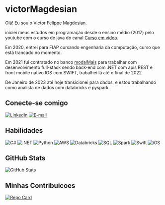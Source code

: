# victorMagdesian
Olá! Eu sou o Victor Felippe Magdesian.

iniciei meus estudos em programação desde o ensino médio (2017) pelo youtube com o curso de java do canal [Curso em video](https://www.youtube.com/watch?v=sTX0UEplF54&list=PLHz_AreHm4dkI2ZdjTwZA4mPMxWTfNSpR).

Em 2020, entrei para FIAP cursando engenharia da computação, curso que está trancado no momento.

Em 2021 fui contratado no banco [modalMais](https://www.modalmais.com.br) para trabalhar com desenvolvimento full-stack sendo back-end com .NET com apis REST e front mobile nativo IOS com SWIFT, trabalhei lá até o final de 2022

De Janeiro de 2023 até hoje transicionei para dados, e estou trabalhando como analista de dados com databricks e pyspark.

## Conecte-se comigo
[![LinkedIn](https://img.shields.io/badge/LinkedIn-000?style=for-the-badge&logo=linkedin&logoColor=0E76A8)](https://www.linkedin.com/in/victor-felippe-magdesian-7a45051a/) [![E-mail](https://img.shields.io/badge/-Email-000?style=for-the-badge&logo=microsoft-outlook&logoColor=007BFF)](mailto:vicfemagdesian@gmail.com)

## Habilidades
![C#](https://img.shields.io/badge/C%23-000?style=for-the-badge&logo=c-sharp&logoColor=823085) ![.NET](https://img.shields.io/badge/.NET-000?style=for-the-badge&logo=.net&logoColor=512BD4) ![Python](https://img.shields.io/badge/Python-000?style=for-the-badge&logo=python&logoColor=3776AB) ![AWS](https://img.shields.io/badge/AWS-000?style=for-the-badge&logo=amazon-aws&logoColor=232F3E) ![Databricks](https://img.shields.io/badge/Databricks-000?style=for-the-badge&logo=databricks&logoColor=0077C0) ![SQL](https://img.shields.io/badge/SQL-000?style=for-the-badge&logo=postgresql&logoColor=336791) ![Spark](https://img.shields.io/badge/Spark-000?style=for-the-badge&logo=apache-spark&logoColor=E25A1C) ![Swift](https://img.shields.io/badge/Swift-000?style=for-the-badge&logo=swift&logoColor=FA7343) ![iOS](https://img.shields.io/badge/iOS-000?style=for-the-badge&logo=ios&logoColor=000000)
## GitHub Stats
![GitHub Stats](https://github-readme-stats.vercel.app/api?username=victorMagdesian&theme=transparent&bg_color=000&border_color=30A3DC&show_icons=true&icon_color=30A3DC&title_color=E94D5F&text_color=FFF)

## Minhas Contribuicoes
[![Repo Card](https://github-readme-stats.vercel.app/api/pin/?username=victorMagdesian&repo=github-api-iOS&bg_color=000&border_color=30A3DC&show_icons=true&icon_color=30A3DC&title_color=E94D5F&text_color=FFF)](https://github.com/victorMagdesian/github-api-IOS)
